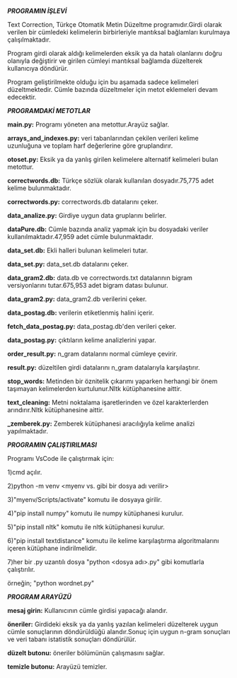 ***PROGRAMIN İŞLEVİ***

Text Correction, Türkçe Otomatik Metin Düzeltme programıdır.Girdi olarak verilen bir cümledeki kelimelerin birbirleriyle mantıksal bağlamları kurulmaya çalışılmaktadır.

Program girdi olarak aldığı kelimelerden eksik ya da hatalı olanlarını doğru olanıyla değiştirir ve girilen cümleyi mantıksal bağlamda düzelterek kullanıcıya döndürür.

Program geliştirilmekte olduğu için bu aşamada sadece kelimeleri düzeltmektedir. Cümle bazında düzeltmeler için metot eklemeleri devam edecektir.

***PROGRAMDAKİ METOTLAR***

**main.py:** Programı yöneten ana metottur.Arayüz sağlar.

**arrays_and_indexes.py:** veri tabanlarından çekilen verileri kelime uzunluğuna ve toplam harf değerlerine göre gruplandırır.

**otoset.py:** Eksik ya da yanlış girilen kelimelere alternatif kelimeleri bulan metottur.

**correctwords.db:** Türkçe sözlük olarak kullanılan dosyadır.75,775 adet kelime bulunmaktadır.

**correctwords.py:** correctwords.db datalarını çeker.

**data_analize.py:** Girdiye uygun data gruplarını belirler.

**dataPure.db:** Cümle bazında analiz yapmak için bu dosyadaki veriler kullanılmaktadır.47,959 adet cümle bulunmaktadır.

**data_set.db:** Ekli halleri bulunan kelimeleri tutar.

**data_set.py:** data_set.db datalarını çeker.

**data_gram2.db:** data.db ve correctwords.txt datalarının bigram versiyonlarını tutar.675,953 adet bigram datası bulunur.

**data_gram2.py:** data_gram2.db verilerini çeker.

**data_postag.db:** verilerin etiketlenmiş halini içerir.

**fetch_data_postag.py:** data_postag.db'den verileri çeker.

**data_postag.py:** çıktıların kelime analizlerini yapar.

**order_result.py:** n_gram datalarını normal cümleye çevirir.

**result.py:** düzeltilen girdi datalarını n_gram datalarıyla karşılaştırır.

**stop_words:** Metinden bir öznitelik çıkarımı yaparken herhangi bir önem taşımayan kelimelerden kurtulunur.Nltk kütüphanesine aittir.

**text_cleaning:** Metni noktalama işaretlerinden ve özel karakterlerden arındırır.Nltk kütüphanesine aittir.

**_zemberek.py:** Zemberek kütüphanesi aracılığıyla kelime analizi yapılmaktadır.

***PROGRAMIN ÇALIŞTIRILMASI***

Programı VsCode ile çalıştırmak için:

1)cmd açılır.

2)python -m venv <myenv vs. gibi bir dosya adı verilir>

3)"myenv/Scripts/activate" komutu ile dosyaya girilir.

4)"pip install numpy" komutu ile numpy kütüphanesi kurulur.

5)"pip install nltk" komutu ile nltk kütüphanesi kurulur.

6)"pip install textdistance" komutu ile kelime karşılaştırma algoritmalarını içeren kütüphane indirilmelidir.

7)her bir .py uzantılı dosya "python <dosya adı>.py" gibi komutlarla çalıştırılır.

örneğin; "python wordnet.py"

***PROGRAM ARAYÜZÜ***

**mesaj girin:** Kullanıcının cümle girdisi yapacağı alandır.

**öneriler:** Girdideki eksik ya da yanlış yazılan kelimeleri düzelterek uygun cümle sonuçlarının döndürüldüğü alandır.Sonuç için uygun n-gram sonuçları ve veri tabanı istatistik sonuçları döndürülür.

**düzelt butonu:** öneriler bölümünün çalışmasını sağlar.

**temizle butonu:** Arayüzü temizler.
